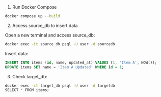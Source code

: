 1. Run Docker Compose
```bash
docker compose up --build
```

2. Access source_db to insert data

Open a new terminal and access source_db:
```bash
docker exec -it source_db psql -U user -d sourcedb
```

Insert data:
```sql
INSERT INTO items (id, name, updated_at) VALUES (1, 'Item A', NOW());
UPDATE items SET name = 'Item A Updated' WHERE id = 1;
```

3. Check target_db:
```bash
docker exec -it target_db psql -U user -d targetdb
SELECT * FROM items;
```
